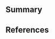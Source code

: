 ## Summary

<!-- Explain what you're trying to archive with this pull request. -->

## References

<!-- URLs related to this pull request. '-' for each URL line. This is optional. -->
